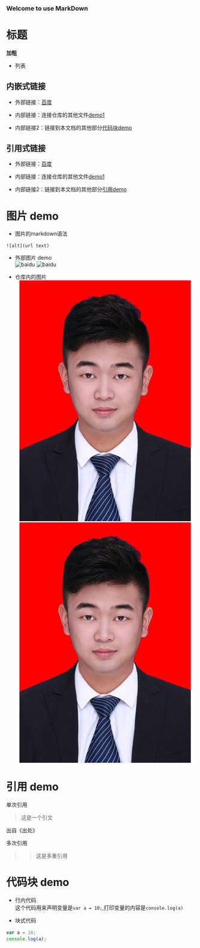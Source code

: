 ### Welcome to use MarkDown

# 标题

**加粗**

- 列表

## 内嵌式链接
- 外部链接：[百度](https://www.baidu.com)

- 内部链接：连接仓库的其他文件[demo1](demo1.md)


- 内部链接2：链接到本文档的其他部分[代码块demo](#mark)


## 引用式链接
- 外部链接：[百度](https://www.baidu.com)

- 内部链接：连接仓库的其他文件[demo1](demo1.md)


- 内部链接2：链接到本文档的其他部分[引用demo](#jump)


# 图片 demo

- 图片的markdown语法  
```
![alt](url text)
```
- 外部图片 demo  
![baidu][baidu_logo]
![baidu](https://ss0.bdstatic.com/5aV1bjqh_Q23odCf/static/superman/img/logo/bd_logo1_31bdc765.png "baidu")

- 仓库内的图片  
![][images]
![](images/0print.jpg "images")


<div id="jump"></div>  

# 引用 demo
单次引用  
> 这是一个引文
  
出自《出处》  

多次引用  
>> 这是多重引用  

<div id="mark"></div>  

# 代码块 demo

- 行内代码  
这个代码用来声明变量是`var a = 10;`,打印变量的内容是`console.log(a)`

- 块式代码  
```javascript
var a = 10;
console.log(a);
```


<!--- 下面是本文档中用到的链接 -->
[百度]: https://www.baidu.com
[baidu]: https://www.baidu.com
[demo1]: demo1.md
[代码块 demo]: demo2.md#代码块-demo

[baidu_logo]: https://ss0.bdstatic.com/5aV1bjqh_Q23odCf/static/superman/img/logo/bd_logo1_31bdc765.png
[images]: images/0print.jpg


